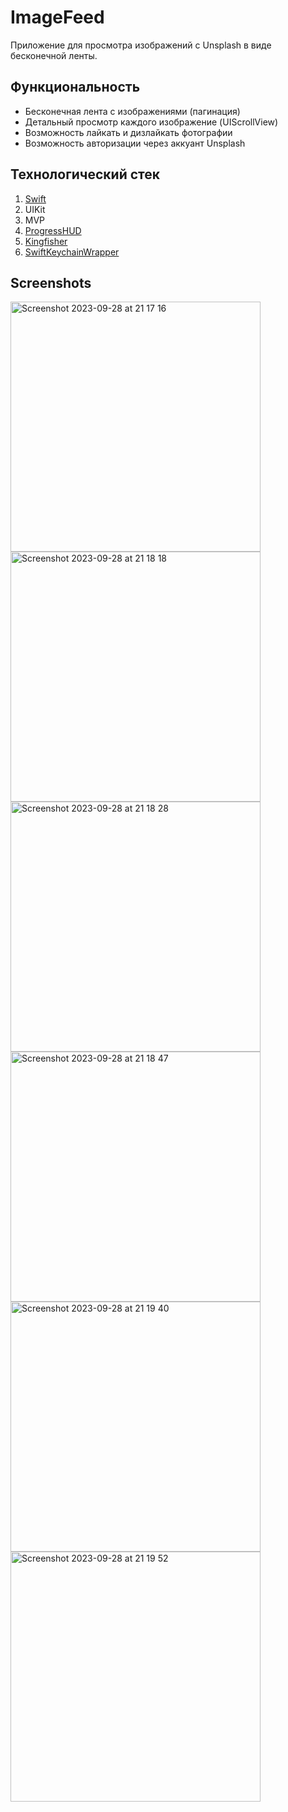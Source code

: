 # ImageFeed
Приложение для просмотра изображений с Unsplash в виде бесконечной ленты.

## Функциональность
- Бесконечная лента с изображениями (пагинация)
- Детальный просмотр каждого изображение (UIScrollView)
- Возможность лайкать и дизлайкать фотографии
- Возможность авторизации через аккуант Unsplash

## Технологический стек
1. [Swift](https://www.swift.org)
2. UIKit
3. MVP
4. [ProgressHUD](https://github.com/relatedcode/ProgressHUD)
5. [Kingfisher](https://github.com/onevcat/Kingfisher)
6. [SwiftKeychainWrapper](https://github.com/jrendel/SwiftKeychainWrapper)

## Screenshots
<img width="400" alt="Screenshot 2023-09-28 at 21 17 16" src="https://github.com/SASHKEVICH/ImageFeed/assets/51797416/d0a16e46-966d-4ce8-b4cc-1673e84e94bb">

<img width="400" alt="Screenshot 2023-09-28 at 21 18 18" src="https://github.com/SASHKEVICH/ImageFeed/assets/51797416/9a92fbf9-beab-4183-a10b-3b84a3f26c9e">

<img width="400" alt="Screenshot 2023-09-28 at 21 18 28" src="https://github.com/SASHKEVICH/ImageFeed/assets/51797416/63e87b87-b64d-40f2-8682-02e14518dd4a">

<img width="400" alt="Screenshot 2023-09-28 at 21 18 47" src="https://github.com/SASHKEVICH/ImageFeed/assets/51797416/e375265d-b67a-4c8f-a6ab-bf504fe65cae">

<img width="400" alt="Screenshot 2023-09-28 at 21 19 40" src="https://github.com/SASHKEVICH/ImageFeed/assets/51797416/24d8d455-6108-4434-ba13-4b7a9968d3b4">

<img width="400" alt="Screenshot 2023-09-28 at 21 19 52" src="https://github.com/SASHKEVICH/ImageFeed/assets/51797416/863b1e75-2e18-4dd6-bed5-c22a4bb9d0f8">

